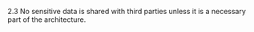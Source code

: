 2.3 No sensitive data is shared with third parties unless it is a necessary part of the architecture.